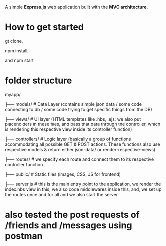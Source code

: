 A simple **Express.js** web application built with the **MVC architecture**.

# How to get started

gt clone,

npm install,

and npm start

# folder structure

myapp/

├── models/ # Data Layer (contains simple json data / some code connecting to db / some code trying to get specific things from the DB)

├── views/ # UI layer (HTML templates like .hbs, .ejs; we also put placeholders in these files, and pass that data through the controller, which is rendering this respective view inside its controller function)

├── controllers/ # Logic layer (basically a group of functions accommodating all possible GET & POST actions. These functions also use respective models & return either json-data/ or render-respective-views)

├── routes/ # we specify each route and connect them to its respective controller function

├── public/ # Static files (images, CSS, JS for frontend)

├── server.js # this is the main entry point to the application, we render the index.hbs view in this, we also code middlewares inside this, and, we set up the routes once and for all and we also start the server

# also tested the post requests of /friends and /messages using postman

